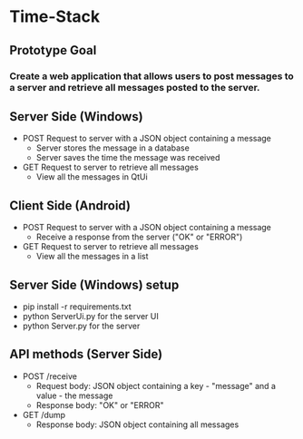 # Time-Stack

## Prototype Goal

### Create a web application that allows users to post messages to a server and retrieve all messages posted to the server.
## Server Side (Windows)
- POST Request to server with a JSON object containing a message
    - Server stores the message in a database
    - Server saves the time the message was received
- GET Request to server to retrieve all messages
    - View all the messages in QtUi

## Client Side (Android)
- POST Request to server with a JSON object containing a message
    - Receive a response from the server ("OK" or "ERROR")
- GET Request to server to retrieve all messages
    - View all the messages in a list

## Server Side (Windows) setup
- pip install -r requirements.txt
- python ServerUi.py for the server UI
- python Server.py for the server

## API methods (Server Side)
- POST /receive
    - Request body: JSON object containing a key - "message" and a value - the message
    - Response body: "OK" or "ERROR"
- GET /dump
    - Response body: JSON object containing all messages
